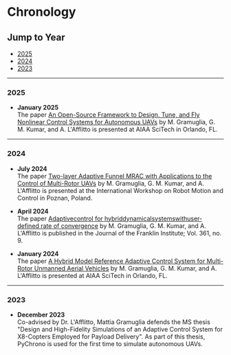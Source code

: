 # Chronology

## Jump to Year
- [2025](#2025)
- [2024](#2024)
- [2023](#2023)

---

### 2025
- **January 2025**  
  The paper  [An Open-Source Framework to Design, Tune, and Fly Nonlinear Control Systems for Autonomous UAVs](https://lafflitto.com/Documents/LAfflitto_Control_System_AIAA_Conference.pdf) by M. Gramuglia, G. M. Kumar, and A. L'Afflitto is presented at AIAA SciTech in Orlando, FL.

---

### 2024
- **July 2024**  
  The paper [Two-layer Adaptive Funnel MRAC with Applications to the Control of Multi-Rotor UAVs](https://lafflitto.com/Documents/LAfflitto_RoMoCo_2024.pdf) by M. Gramuglia, G. M. Kumar, and A. L'Afflitto is presented at the International Workshop on Robot Motion and Control in Poznan, Poland.

- **April 2024**  
  The paper [Adaptivecontrol for hybriddynamicalsystemswithuser-defined rate of convergence](https://lafflitto.com/Documents/LAfflitto_Two_Layer_Hybrid_MRAC.pdf) by M. Gramuglia, G. M. Kumar, and A. L'Afflitto is published in the Journal of the Franklin Institute; Vol. 361, no. 9.

- **January 2024**  
  The paper [A Hybrid Model Reference Adaptive Control System for Multi-Rotor Unmanned Aerial Vehicles](https://lafflitto.com/Documents/LAfflitto_X8_Hybrid_MRAC_Control_AIAA_Conference.pdf) by M. Gramuglia, G. M. Kumar, and A. L'Afflitto is presented at AIAA SciTech in Orlando, FL.

---

### 2023
- **December 2023**  
  Co-advised by Dr. L'Afflitto, Mattia Gramuglia defends the MS thesis "Design and High-Fidelity Simulations of an Adaptive Control System for X8-Copters Employed for Payload Delivery". As part of this thesis, PyChrono is used for the first time to simulate autonomous UAVs.
